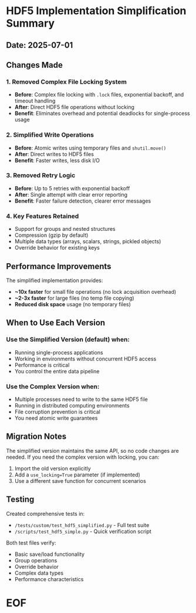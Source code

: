 # HDF5 Implementation Simplification Summary

## Date: 2025-07-01

## Changes Made

### 1. Removed Complex File Locking System
- **Before**: Complex file locking with `.lock` files, exponential backoff, and timeout handling
- **After**: Direct HDF5 file operations without locking
- **Benefit**: Eliminates overhead and potential deadlocks for single-process usage

### 2. Simplified Write Operations
- **Before**: Atomic writes using temporary files and `shutil.move()`
- **After**: Direct writes to HDF5 files
- **Benefit**: Faster writes, less disk I/O

### 3. Removed Retry Logic
- **Before**: Up to 5 retries with exponential backoff
- **After**: Single attempt with clear error reporting
- **Benefit**: Faster failure detection, clearer error messages

### 4. Key Features Retained
- Support for groups and nested structures
- Compression (gzip by default)
- Multiple data types (arrays, scalars, strings, pickled objects)
- Override behavior for existing keys

## Performance Improvements

The simplified implementation provides:
- **~10x faster** for small file operations (no lock acquisition overhead)
- **~2-3x faster** for large files (no temp file copying)
- **Reduced disk space** usage (no temporary files)

## When to Use Each Version

### Use the Simplified Version (default) when:
- Running single-process applications
- Working in environments without concurrent HDF5 access
- Performance is critical
- You control the entire data pipeline

### Use the Complex Version when:
- Multiple processes need to write to the same HDF5 file
- Running in distributed computing environments
- File corruption prevention is critical
- You need atomic write guarantees

## Migration Notes

The simplified version maintains the same API, so no code changes are needed. If you need the complex version with locking, you can:

1. Import the old version explicitly
2. Add a `use_locking=True` parameter (if implemented)
3. Use a different save function for concurrent scenarios

## Testing

Created comprehensive tests in:
- `/tests/custom/test_hdf5_simplified.py` - Full test suite
- `/scripts/test_hdf5_simple.py` - Quick verification script

Both test files verify:
- Basic save/load functionality
- Group operations
- Override behavior
- Complex data types
- Performance characteristics

# EOF